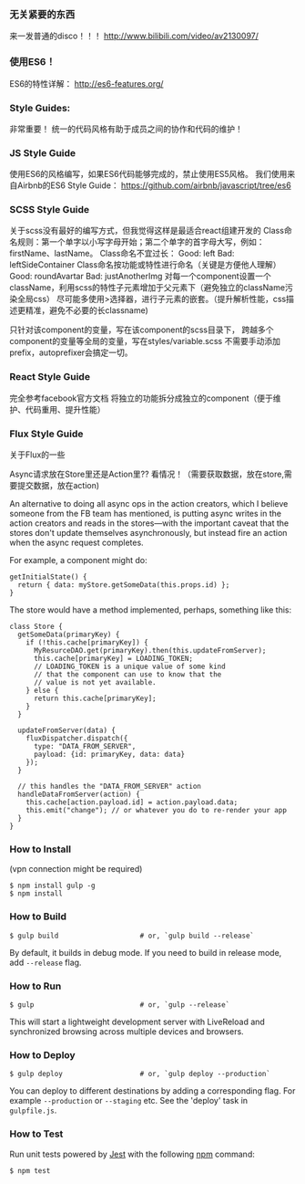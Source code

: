 ### 无关紧要的东西
来一发普通的disco！！！
http://www.bilibili.com/video/av2130097/

### 使用ES6！
ES6的特性详解：
http://es6-features.org/

### Style Guides:
非常重要！ 统一的代码风格有助于成员之间的协作和代码的维护！

### JS Style Guide 
使用ES6的风格编写，如果ES6代码能够完成的，禁止使用ES5风格。
我们使用来自Airbnb的ES6 Style Guide：
https://github.com/airbnb/javascript/tree/es6

### SCSS Style Guide
关于scss没有最好的编写方式，但我觉得这样是最适合react组建开发的
Class命名规则：第一个单字以小写字母开始；第二个单字的首字母大写，例如：firstName、lastName。
Class命名不宜过长：
  Good: left
  Bad: leftSideContainer
Class命名按功能或特性进行命名（关键是方便他人理解）
  Good: roundAvartar
  Bad: justAnotherImg
对每一个component设置一个className，利用scss的特性子元素增加于父元素下（避免独立的className污染全局css）
尽可能多使用>选择器，进行子元素的嵌套。（提升解析性能，css描述更精准，避免不必要的长classname)

只针对该component的变量，写在该component的scss目录下，
跨越多个component的变量等全局的变量，写在styles/variable.scss
不需要手动添加prefix，autoprefixer会搞定一切。

### React Style Guide
完全参考facebook官方文档
将独立的功能拆分成独立的component（便于维护、代码重用、提升性能）

### Flux Style Guide
关于Flux的一些

Async请求放在Store里还是Action里??
看情况！（需要获取数据，放在store,需要提交数据，放在action)

An alternative to doing all async ops in the action creators, which I believe someone from the FB team has mentioned, is putting async writes in the action creators and reads in the stores—with the important caveat that the stores don't update themselves asynchronously, but instead fire an action when the async request completes.

For example, a component might do:
```shell
getInitialState() {
  return { data: myStore.getSomeData(this.props.id) };
}
```
The store would have a method implemented, perhaps, something like this:
```shell
class Store {
  getSomeData(primaryKey) {
    if (!this.cache[primaryKey]) {
      MyResurceDAO.get(primaryKey).then(this.updateFromServer);
      this.cache[primaryKey] = LOADING_TOKEN;
      // LOADING_TOKEN is a unique value of some kind
      // that the component can use to know that the
      // value is not yet available.
    } else {
      return this.cache[primaryKey];
    }
  }

  updateFromServer(data) {
    fluxDispatcher.dispatch({
      type: "DATA_FROM_SERVER",
      payload: {id: primaryKey, data: data}
    });
  }

  // this handles the "DATA_FROM_SERVER" action
  handleDataFromServer(action) {
    this.cache[action.payload.id] = action.payload.data;
    this.emit("change"); // or whatever you do to re-render your app
  }
}
```


### How to Install
(vpn connection might be required)
```shell
$ npm install gulp -g
$ npm install
```

### How to Build

```shell
$ gulp build                    # or, `gulp build --release`
```

By default, it builds in debug mode. If you need to build in release mode, add
`--release` flag.

### How to Run

```shell
$ gulp                          # or, `gulp --release`
```

This will start a lightweight development server with LiveReload and
synchronized browsing across multiple devices and browsers.

### How to Deploy

```shell
$ gulp deploy                   # or, `gulp deploy --production`
```

You can deploy to different destinations by adding a corresponding flag.
For example `--production` or `--staging` etc. See the 'deploy' task in
`gulpfile.js`.

### How to Test

Run unit tests powered by [Jest](https://facebook.github.io/jest/) with the following
[npm](https://www.npmjs.org/doc/misc/npm-scripts.html) command:

```shell
$ npm test
```
